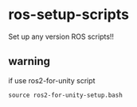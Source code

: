 # ros-setup-scripts
Set up any version ROS scripts!!
## warning
if use ros2-for-unity script
```
source ros2-for-unity-setup.bash
```
